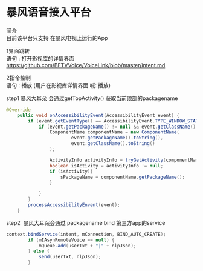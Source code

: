 # 暴风语音接入平台

简介 <br> 
目前该平台只支持 在暴风电视上运行的App <br>

1界面跳转<br>
语句 : 打开影视库的详情界面 <br>
https://github.com/BFTVVoice/VoiceLink/blob/master/intent.md <br>

2指令控制<br>
语句 : 播放 (用户在影视库详情界面 喊: 播放) <br>

step1 暴风大耳朵 会通过getTopActivity() 获取当前顶部的packagename <br>
```java
@Override
    public void onAccessibilityEvent(AccessibilityEvent event) {
        if (event.getEventType() == AccessibilityEvent.TYPE_WINDOW_STATE_CHANGED) {
            if (event.getPackageName() != null && event.getClassName() != null) {
                ComponentName componentName = new ComponentName(
                        event.getPackageName().toString(),
                        event.getClassName().toString()
                );

                ActivityInfo activityInfo = tryGetActivity(componentName);
                boolean isActivity = activityInfo != null;
                if (isActivity){
                    sPackageName = componentName.getPackageName();
                }

            }
        }
        processAccessibilityEnvent(event);
    }
```

step2  暴风大耳朵会通过 packagename bind 第三方app的service <br>
```java
context.bindService(intent, mConnection, BIND_AUTO_CREATE);
        if (mIAsynRomoteVoice == null) {
            mQueue.add(userTxt + "|" + nlpJson);
        } else {
            send(userTxt, nlpJson);
        }
```





